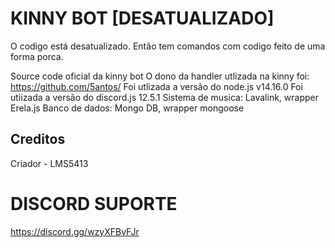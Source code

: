 

# KINNY BOT [DESATUALIZADO]

O codigo está desatualizado. Então tem comandos com codigo feito de uma forma porca.

Source code oficial da kinny bot
O dono da handler utlizada na kinny foi: https://github.com/5antos/
Foi utlizada a versão do node.js v14.16.0 
Foi utiizada a versão do discord.js 12.5.1 
Sistema de musica: Lavalink, wrapper Erela.js 
Banco de dados: Mongo DB, wrapper mongoose
## Creditos
Criador - LMS5413

# DISCORD SUPORTE

https://discord.gg/wzyXFBvFJr
